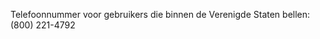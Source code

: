 Telefoonnummer voor gebruikers die binnen de Verenigde Staten bellen: (800) 221-4792

<!--HONumber=Jul16_HO3-->


